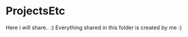 ProjectsEtc
===========

Here i will share.. :)
Everything shared in this folder is created by me :)
